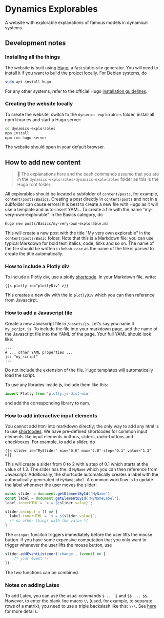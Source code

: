 # Dynamics Explorables

A website with explorable explanations of famous models in dynamical systems. 

## Development notes

### Installing all the things

The website is built using [Hugo](https://gohugo.io/), a fast static-site generator. You will need to install it if you want to build the project locally. For Debian systems, do 

```bash
sudo apt install hugo
```

For any other systems, refer to the official Hugo [installation guidelines](https://gohugo.io/installation/).

### Creating the website locally

To create the website, switch to the `dynamics-explorables` folder, install all npm libraries and start a Hugo server:

```bash
cd dynamics-explorables
npm install
npm run hugo-server
```

The website should open in your default browser.

## How to add new content

> 📝 The explanations here and the bash commands assume that you are in the `dynamics-explorables/dynamics-explorables` folder as this is the Hugo root folder.

All explorables should be located a subfolder of `content/posts`, for example, `content/posts/Basics`. Creating a post directly in `content/posts` and not in a subfolder can cause errors! It is best to create a new file with Hugo as it will use a template and auto-insert YAML. To create a file with the name "my-very-own-explorable" in the Basics category, do

```bash
hugo new posts/Basics/my-very-own-explorable.md
```

This will create a new post with the title "My very own explorable" in the `content/posts/Basic` folder. Note that this is a Markdown file: you can use typical Markdown for bold text, italics, code, links and so on. The name of the file should be written in `kebab-case` as the name of the file is parsed to create the title automatically.

### How to include a Plotly div

To include a Plotly div, use a plotly [shortcode](https://gohugo.io/content-management/shortcodes/). In your Markdown file, write:

```
{{< plotly id="plotlyDiv" >}}
```

This creates a new div with the id `plotlyDiv` which you can then reference from Javascirpt. 

### How to add a Javascript file

Create a new Javascript file in `/assets/js`. Let's say you name it `my_script.js`. To include the file into your markdown page, add the name of the Javascript file into the YAML of the page. Your full YAML should look like:

```
---
# ... other YAML properties ...
js: "my_script"
---
```

Do not include the extension of the file. Hugo templates will automatically load the script. 

To use any libraries inside js, include them like this: 

```javascript
import Plotly from 'plotly.js-dist-min'
```

and add the corresponding library to npm. 
### How to add interactive input elements

You cannot add html into markdown directly; the only way to add any html is to use [shortcodes](https://gohugo.io/content-management/shortcodes/). We have pre-defined shortcodes for common input elements like  input elements buttons, sliders, radio-buttons and checkboxes. For example, to add a slider, do 

```
{{< slider id="MySlider" min="0.0" max="2.0" step="0.1" value="1.3" >}}
```

This will create a slider from 0 to 2 with a step of 0.1 which starts at the value of 1.3. The slider has the id `MyName` which you can then reference from Javascript. Additionally, the shortcode automatically creates a label with the automatically-generated id `MyNameLabel`. A common workflow is to update the label whenever the user moves the slider:

```javascript
const slider = document.getElementById('MyName');
const label = document.getElementById('MyNameLabel');
label.innerHTML = `x = ${slider.value}`;

slider.oninput = () => {
  label.innerHTML = `x = ${slider.value}`;
  /* do other things with the value */
}
```

The `oninput` funciton triggers immediately before the user lifts the mouse button. If you have some expensive computation that you only want to trigger whenever the user lifts the mouse button, use 

```javascript
slider.addEventListener('change', (event) => {
    /* your event */
})
```

The two functions can be combined. 

### Notes on adding Latex

To add Latex, you can use the usual commands `$ ... $` and `$$ ... $$`. However, to enter the blank line macro `\\` (used, for example, to separate rows of a matrix), you need to use a triple backslash like this: `\\\`. See [here](https://docs.mathjax.org/en/latest/input/tex/html.html#interactions-with-content-management-systems) for more details. 